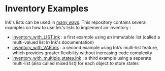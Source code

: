 # Inventory Examples

Ink's lists can be used in [many ways](https://github.com/inkle/ink/blob/master/Documentation/WritingWithInk.md#8-summary).
This repository contains several examples on how to use Ink's lists to implement an inventory :
- [inventory_with_LIST.ink](https://github.com/random-narratives/inventory_examples/blob/main/inventory_with_LIST.ink) : a first example using an immutable list (called a multi-valued list in Ink's documentation) 
- [inventory_with_VAR.ink](https://github.com/random-narratives/inventory_examples/blob/main/inventory_with_VAR.ink) : a second example using Ink’s multi-list feature, which provides greater flexibility without increasing code complexity
- [inventory_with_multiple_states.ink](https://github.com/random-narratives/inventory_examples/blob/main/inventory_with_multiple_states.ink) : a third example using a seperate multi-list (also called mixed list) for each object to store states

